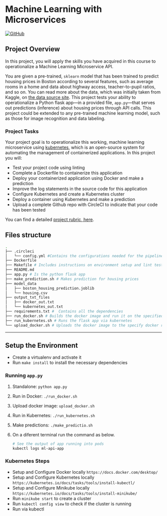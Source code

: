 # Machine Learning with Microservices

[![GitHub](https://circleci.com/gh/aanorbel/ud-nd9991-DevOps_Microservices.svg?style=svg)](https://app.circleci.com/pipelines/github/aanorbel/ud-nd9991-DevOps_Microservices)

## Project Overview

In this project, you will apply the skills you have acquired in this course to operationalize a Machine Learning Microservice API.

You are given a pre-trained, `sklearn` model that has been trained to predict housing prices in Boston according to several features, such as average rooms in a home and data about highway access, teacher-to-pupil ratios, and so on. You can read more about the data, which was initially taken from Kaggle, on [the data source site](https://www.kaggle.com/c/boston-housing). This project tests your ability to operationalize a Python flask app—in a provided file, `app.py`—that serves out predictions (inference) about housing prices through API calls. This project could be extended to any pre-trained machine learning model, such as those for image recognition and data labeling.

### Project Tasks

Your project goal is to operationalize this working, machine learning microservice using [kubernetes](https://kubernetes.io/), which is an open-source system for automating the management of containerized applications. In this project you will:

* Test your project code using linting
* Complete a Dockerfile to containerize this application
* Deploy your containerized application using Docker and make a prediction
* Improve the log statements in the source code for this application
* Configure Kubernetes and create a Kubernetes cluster
* Deploy a container using Kubernetes and make a prediction
* Upload a complete Github repo with CircleCI to indicate that your code has been tested

You can find a detailed [project rubric, here](https://review.udacity.com/#!/rubrics/2576/view).

## Files structure

```sh
.
├── .circleci
│   └── config.yml #Contains the configurations needed for the pipeline on circleci
├── Dockerfile
├── Makefile # Includes instructions on environment setup and lint tests
├── README.md
├── app.py # Is the python flask app
├── make_prediction.sh # Makes prediction for housing prices
├── model_data
│   ├── boston_housing_prediction.joblib
│   └── housing.csv
├── output_txt_files
│   ├── docker_out.txt
│   └── kubernetes_out.txt
├── requirements.txt #  Contains all the dependencies
├── run_docker.sh # Builds the docker image and run it on the specified port
├── run_kubernetes.sh # Runs the flask app via kubernetes
└── upload_docker.sh # Uploads the docker image to the specify docker repository

```

---

## Setup the Environment

* Create a virtualenv and activate it
* Run `make install` to install the necessary dependencies

### Running `app.py`

1. Standalone:  `python app.py`
2. Run in Docker:  `./run_docker.sh`
3. Upload docker image: `upload_docker.sh`
4. Run in Kubernetes:  `./run_kubernetes.sh`
5. Make predictions: `./make_predictio.sh`
6. On a diferent terminal run the command as below.

    ```bash
    # See the output of app running into pods
    kubectl logs ml-api-app
    ```

### Kubernetes Steps

* Setup and Configure Docker locally `https://docs.docker.com/desktop/`
* Setup and Configure Kubernetes locally `https://kubernetes.io/docs/tasks/tools/install-kubectl/`
* Setup and Configure Minikube locally `https://kubernetes.io/docs/tasks/tools/install-minikube/`
* Run `minikube start` to create a cluster
* Run `kubectl config view` to check if the cluster is running
* Run via kubectl
